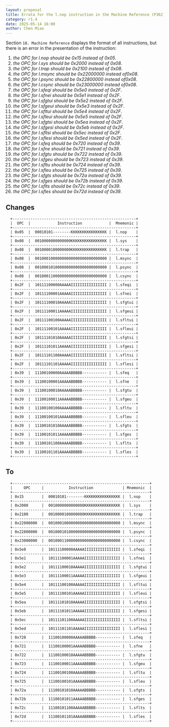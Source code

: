 ```yaml
---
layout: proposal
title: Errata for the l.nop instruction in the Machine Reference (P362)
category: r1.4
date: 2025-05-14 16:00
author: Chen Miao
---
```


Section `18. Machine Reference` displays the format of all instructions, 
but there is an error in the presentation of the instruction:

1. *the OPC for l.nop should be ​​0x15​​ instead of ​​0x05​​*.
2. *the OPC for l.sys should be ​​0x2000 instead of ​​0x08*.
3. *the OPC for l.trap should be ​​0x2100 instead of ​​0x08*.
3. *the OPC for l.msync should be 0x22000000 instead of ​​0x08*.
3. *the OPC for l.psync should be 0x22800000 instead of ​​0x08*.
3. *the OPC for l.csync should be 0x23000000 instead of ​​0x08*.
3. *the OPC for l.sfeqi should be 0x5e0 instead of 0x2F*.
3. *the OPC for l.sfnei should be 0x5e1 instead of 0x2F*.
3. *the OPC for l.sfgtui should be 0x5e2 instead of 0x2F*.
3. *the OPC for l.sfgeui should be 0x5e3 instead of 0x2F*.
3. *the OPC for l.sfltui should be 0x5e4 instead of 0x2F*.
3. *the OPC for l.sfleui should be 0x5e5 instead of 0x2F*.
3. *the OPC for l.sfgtsi should be 0x5ea instead of 0x2F*.
3. *the OPC for l.sfgesi should be 0x5eb instead of 0x2F*.
3. *the OPC for l.sfltsi should be 0x5ec instead of 0x2F*.
3. *the OPC for l.sflesi should be 0x5ed instead of 0x2F*.
3. *the OPC for l.sfeq should be 0x720 instead of 0x39*.
3. *the OPC for l.sfne should be 0x721 instead of 0x39*.
3. *the OPC for l.sfgtu should be 0x722 instead of 0x39*.
3. *the OPC for l.sfgeu should be 0x723 instead of 0x39*.
3. *the OPC for l.sfltu should be 0x724 instead of 0x39*.
3. *the OPC for l.sfleu should be 0x725 instead of 0x39*.
3. *the OPC for l.sfgts should be 0x72a instead of 0x39*.
3. *the OPC for l.sfges should be 0x72b instead of 0x39*.
3. *the OPC for l.sflts should be 0x72c instead of 0x39*.
3. *the OPC for l.sfles should be 0x72d instead of 0x39*.

## Changes

```
  +-------------------------------------------------------+
  |  OPC  |            Instruction            |  Mnemonic |
  +-------------------------------------------------------+
  | 0x05  |  00010101--------KKKKKKKKKKKKKKKK |  l.nop    |
  +-------------------------------------------------------+
  | 0x08  |  0010000000000000KKKKKKKKKKKKKKKK |  l.sys    |
  +-------------------------------------------------------+
  | 0x08  |  0010000100000000KKKKKKKKKKKKKKKK |  l.trap   |
  +-------------------------------------------------------+
  | 0x08  |  00100010000000000000000000000000 |  l.msync  |
  +-------------------------------------------------------+
  | 0x08  |  00100010100000000000000000000000 |  l.psync  |
  +-------------------------------------------------------+
  | 0x08  |  00100011000000000000000000000000 |  l.csync  |
  +-------------------------------------------------------+
  | 0x2F  |  10111100000AAAAAIIIIIIIIIIIIIIII |  l.sfeqi  |
  +-------------------------------------------------------+
  | 0x2F  |  10111100001AAAAAIIIIIIIIIIIIIIII |  l.sfnei  |
  +-------------------------------------------------------+
  | 0x2F  |  10111100010AAAAAIIIIIIIIIIIIIIII |  l.sfgtui |
  +-------------------------------------------------------+
  | 0x2F  |  10111100011AAAAAIIIIIIIIIIIIIIII |  l.sfgeui |
  +-------------------------------------------------------+
  | 0x2F  |  10111100100AAAAAIIIIIIIIIIIIIIII |  l.sfltui |
  +-------------------------------------------------------+
  | 0x2F  |  10111100101AAAAAIIIIIIIIIIIIIIII |  l.sfleui |
  +-------------------------------------------------------+
  | 0x2F  |  10111101010AAAAAIIIIIIIIIIIIIIII |  l.sfgtsi |
  +-------------------------------------------------------+
  | 0x2F  |  10111101011AAAAAIIIIIIIIIIIIIIII |  l.sfgesi |
  +-------------------------------------------------------+
  | 0x2F  |  10111101100AAAAAIIIIIIIIIIIIIIII |  l.sfltsi |
  +-------------------------------------------------------+
  | 0x2F  |  10111101101AAAAAIIIIIIIIIIIIIIII |  l.sflesi |
  +-------------------------------------------------------+
  | 0x39  |  11100100000AAAAABBBBB----------- |  l.sfeq   |
  +-------------------------------------------------------+
  | 0x39  |  11100100001AAAAABBBBB----------- |  l.sfne   |
  +-------------------------------------------------------+
  | 0x39  |  11100100010AAAAABBBBB----------- |  l.sfgtu  |
  +-------------------------------------------------------+
  | 0x39  |  11100100011AAAAABBBBB----------- |  l.sfgeu  |
  +-------------------------------------------------------+
  | 0x39  |  11100100100AAAAABBBBB----------- |  l.sfltu  |
  +-------------------------------------------------------+
  | 0x39  |  11100100101AAAAABBBBB----------- |  l.sfleu  |
  +-------------------------------------------------------+
  | 0x39  |  11100101010AAAAABBBBB----------- |  l.sfgts  |
  +-------------------------------------------------------+
  | 0x39  |  11100101011AAAAABBBBB----------- |  l.sfges  |
  +-------------------------------------------------------+
  | 0x39  |  11100101100AAAAABBBBB----------- |  l.sflts  |
  +-------------------------------------------------------+
  | 0x39  |  11100101101AAAAABBBBB----------- |  l.sfles  |
  +-------------------------------------------------------+
```

## To

```
  +-------------------------------------------------------------+
  |     OPC     |           Instruction             | Mnemonic  |
  +-------------------------------------------------------------+
  | 0x15        |  00010101--------KKKKKKKKKKKKKKKK |  l.nop    |
  +-------------------------------------------------------------+
  | 0x2000      |  0010000000000000KKKKKKKKKKKKKKKK |  l.sys    |
  +-------------------------------------------------------------+
  | 0x2100      |  0010000100000000KKKKKKKKKKKKKKKK |  l.trap   |
  +-------------------------------------------------------------+
  | 0x22000000  |  00100010000000000000000000000000 |  l.msync  |
  +-------------------------------------------------------------+
  | 0x22800000  |  00100010100000000000000000000000 |  l.psync  |
  +-------------------------------------------------------------+
  | 0x23000000  |  00100011000000000000000000000000 |  l.csync  |
  +-------------------------------------------------------------+
  | 0x5e0       |  10111100000AAAAAIIIIIIIIIIIIIIII |  l.sfeqi  |
  +-------------------------------------------------------------+
  | 0x5e1       |  10111100001AAAAAIIIIIIIIIIIIIIII |  l.sfnei  |
  +-------------------------------------------------------------+
  | 0x5e2       |  10111100010AAAAAIIIIIIIIIIIIIIII |  l.sfgtui |
  +-------------------------------------------------------------+
  | 0x5e3       |  10111100011AAAAAIIIIIIIIIIIIIIII |  l.sfgeui |
  +-------------------------------------------------------------+
  | 0x5e4       |  10111100100AAAAAIIIIIIIIIIIIIIII |  l.sfltui |
  +-------------------------------------------------------------+
  | 0x5e5       |  10111100101AAAAAIIIIIIIIIIIIIIII |  l.sfleui |
  +-------------------------------------------------------------+
  | 0x5ea       |  10111101010AAAAAIIIIIIIIIIIIIIII |  l.sfgtsi |
  +-------------------------------------------------------------+
  | 0x5eb       |  10111101011AAAAAIIIIIIIIIIIIIIII |  l.sfgesi |
  +-------------------------------------------------------------+
  | 0x5ec       |  10111101100AAAAAIIIIIIIIIIIIIIII |  l.sfltsi |
  +-------------------------------------------------------------+
  | 0x5ed       |  10111101101AAAAAIIIIIIIIIIIIIIII |  l.sflesi |
  +-------------------------------------------------------------+
  | 0x720       |  11100100000AAAAABBBBB----------- |  l.sfeq   |
  +-------------------------------------------------------------+
  | 0x721       |  11100100001AAAAABBBBB----------- |  l.sfne   |
  +-------------------------------------------------------------+
  | 0x722       |  11100100010AAAAABBBBB----------- |  l.sfgtu  |
  +-------------------------------------------------------------+
  | 0x723       |  11100100011AAAAABBBBB----------- |  l.sfgeu  |
  +-------------------------------------------------------------+
  | 0x724       |  11100100100AAAAABBBBB----------- |  l.sfltu  |
  +-------------------------------------------------------------+
  | 0x725       |  11100100101AAAAABBBBB----------- |  l.sfleu  |
  +-------------------------------------------------------------+
  | 0x72a       |  11100101010AAAAABBBBB----------- |  l.sfgts  |
  +-------------------------------------------------------------+
  | 0x72b       |  11100101011AAAAABBBBB----------- |  l.sfges  |
  +-------------------------------------------------------------+
  | 0x72c       |  11100101100AAAAABBBBB----------- |  l.sflts  |
  +-------------------------------------------------------------+
  | 0x72d       |  11100101101AAAAABBBBB----------- |  l.sfles  |
  +-------------------------------------------------------------+
```
